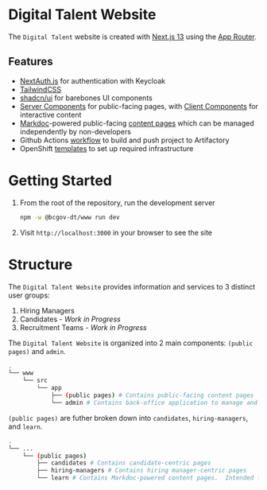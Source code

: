 # Digital Talent Website

The `Digital Talent` website is created with [Next.js 13](https://nextjs.org/) using the [App Router](https://nextjs.org/blog/next-13-4#nextjs-app-router).

## Features

- [NextAuth.js](https://next-auth.js.org/) for authentication with Keycloak
- [TailwindCSS](https://tailwindcss.com)
- [shadcn/ui](https://ui.shadcn.com/) for barebones UI components
- [Server Components](https://nextjs.org/docs/getting-started/react-essentials#server-components) for public-facing pages, with [Client Components](https://nextjs.org/docs/getting-started/react-essentials#client-components) for interactive content
- [Markdoc](https://markdoc.dev/)-powered public-facing [content pages](</apps/www/src/app/(public%20pages)/learn>) which can be managed independently by non-developers
- Github Actions [workflow](/.github/workflows/build-www.yml) to build and push project to Artifactory
- OpenShift [templates](/openshift/www) to set up required infrastructure

# Getting Started

1. From the root of the repository, run the development server

   ```sh
   npm -w @bcgov-dt/www run dev
   ```

2. Visit `http://localhost:3000` in your browser to see the site

# Structure

The `Digital Talent Website` provides information and services to 3 distinct user groups:

1. Hiring Managers
2. Candidates - _Work in Progress_
3. Recruitment Teams - _Work in Progress_

The `Digital Talent Website` is organized into 2 main components: `(public pages)` and `admin`.

```sh
.
└── www
    └── src
        └── app
            ├── (public pages) # Contains public-facing content pages
            └── admin # Contains back-office application to manage and observe the hiring process
```

`(public pages)` are futher broken down into `candidates`, `hiring-managers`, and `learn`.

```sh
.
└── ...
    └── (public pages)
        ├── candidates # Contains candidate-centric pages
        ├── hiring-managers # Contains hiring manager-centric pages
        └── learn # Contains Markdoc-powered content pages.  Intended for content which can be created independently of development efforts
```
